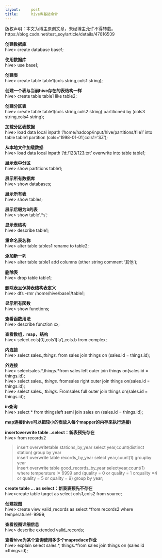 ```yaml
---
layout:     post
title:      hive库基础命令
---
```

<div id="article_content" class="article_content clearfix csdn-tracking-statistics" data-pid="blog" data-mod="popu_307" data-dsm="post">
								<div class="article-copyright">
					版权声明：本文为博主原创文章，未经博主允许不得转载。					https://blog.csdn.net/test_soy/article/details/47616509				</div>
								            <div id="content_views" class="markdown_views prism-atom-one-dark">
							<!-- flowchart 箭头图标 勿删 -->
							<svg xmlns="http://www.w3.org/2000/svg" style="display: none;"><path stroke-linecap="round" d="M5,0 0,2.5 5,5z" id="raphael-marker-block" style="-webkit-tap-highlight-color: rgba(0, 0, 0, 0);"></path></svg>
							<p><strong>创建数据库</strong> <br>
hive&gt; create database base1;</p>

<p><strong>使用数据库</strong> <br>
hive&gt; use base1;</p>

<p><strong>创建表</strong> <br>
hive&gt;  create table table1(cols string,cols1 string);</p>

<p><strong>创建一个表与当前hive存在的表结构一样</strong> <br>
hive&gt; create table table1 like table2;</p>

<p><strong>创建分区表</strong> <br>
hive&gt; create table table1(cols string,cols2 string)  partitioned  by (cols3 string,cols4 string);</p>

<p><strong>加载分区表数据</strong> <br>
hive&gt; load data local inpath ‘/home/hadoop/input/hive/partitions/file1’ into table table1 partition (cols=’1998-01-01’,cols1=’SZ’);</p>

<p><strong>从本地文件加载数据</strong> <br>
hive&gt; load data local inpath ‘/d:/123/123.txt’ overwrite into table table1;</p>

<p><strong>展示表中分区</strong> <br>
hive&gt; show partitions table1;</p>

<p><strong>展示所有数据库</strong> <br>
hive&gt; show databases;</p>

<p><strong>展示所有表</strong> <br>
hive&gt; show tables;</p>

<p><strong>展示后缀为S的表</strong> <br>
hive&gt; show table’.*s’;</p>

<p><strong>显示表结构</strong> <br>
hive&gt; describe table1;</p>

<p><strong>重命名表名称</strong> <br>
hive&gt; alter table tables1 rename to table2;</p>

<p><strong>添加新一列</strong> <br>
hive&gt; alter table table1 add columns (other string comment ‘其他’);</p>

<p><strong>删除表</strong> <br>
hive&gt; drop table table1;</p>

<p><strong>删除表且保持表结构表定义</strong> <br>
hive&gt; dfs -rmr /home/hive/base1/table1;</p>

<p><strong>显示所有函数</strong> <br>
hive&gt; show functions;</p>

<p><strong>查看函数用法</strong> <br>
hive&gt; describe function xx;</p>

<p><strong>查看数组，map，结构</strong> <br>
hive&gt; select cols[0],cols1[‘a’],cols.b from complex;</p>

<p><strong>内连接</strong> <br>
hive&gt; select sales.<em>,things.</em> from sales join things on (sales.id = things.id);</p>

<p><strong>外连接</strong> <br>
hive&gt; selectsales.*,things.*from sales left outer join things on(sales.id = things.id); <br>
 hive&gt; select sales.<em>, things.</em> fromsales right outer join things on(sales.id = things.id);  <br>
hive&gt; select sales.<em>, things.</em> Fromsales full outer join things on(sales.id = things.id);</p>

<p><strong>in查询</strong> <br>
 hive&gt; select * from thingsleft semi join sales on (sales.id = things.id); </p>

<p><strong>map连接(hive可以把较小的表放入每个mapper的内存来执行连接)</strong></p>

<p><strong>insertoverwrite table ..select：新表预先存在</strong> <br>
hive&gt; from records2 </p>

<blockquote>
  <p>insert overwritetable stations_by_year select year,count(distinct station) group by year <br>
  insert overwrite table records_by_year select year,count(1) groupby year  <br>
  insert overwrite table good_records_by_year selectyear,count(1) where temperature != 9999 and (quality = 0 or quality = 1 orquality =4 or quality = 5 or quality = 9) group by year; </p>
</blockquote>

<p><strong>create table … as select：新表表预先不存在</strong>  <br>
hive&gt;create table target as select cols1,cols2 from source; </p>

<p><strong>创建视图</strong> <br>
hive&gt; create view valid_records as select *from records2 where temperature!=9999; </p>

<p><strong>查看视图详细信息</strong> <br>
 hive&gt; describe extended valid_records; </p>

<p><strong>查看hive为某个查询使用多少个mapreduce作业</strong>  <br>
hive&gt; explain select sales.*, things.*from sales join things on (sales.id =things.id);</p>            </div>
						<link href="https://csdnimg.cn/release/phoenix/mdeditor/markdown_views-9e5741c4b9.css" rel="stylesheet">
                </div>